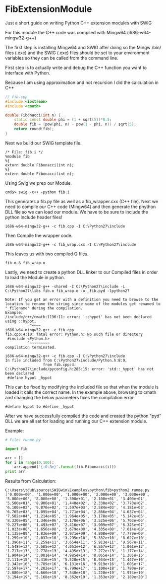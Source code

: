 # FibExtensionModule
Just a short guide on writing Python C++ extension modules with SWIG

For this module the C++ code was compiled with Mingw64 (i686-w64-mingw32-g++)

The first step is installing Mingw64 and SWIG after doing so the Mingw /bin/ files (.exe) and the SWIG (.exe) files should be set to your environment variables so they can be called from the command line.

First step is to actually write and debug the C++ function you want to interface with Python.

Because I am using approximation and not recursion I did the calculation in C++
```c++
// fib.cpp
#include <iostream>
#include <cmath> 

double Fibonacci(int n) {
	static const double phi = (1 + sqrt(5))*0.5;
	double fib = (pow(phi, n) - pow(1 - phi, n)) / sqrt(5);
	return round(fib);
}
```
Next we build our SWIG template file.
```
/* File: fib.i */
%module fib
%{
extern double Fibonacci(int n);
%}
extern double Fibonacci(int n);
```
Using Swig we prep our Module.
```
cmd$> swig -c++ -python fib.i
```
This generates a fib.py file as well as a fib_wrapper.cxx (C++ file).
Next we need to compile our C++ code (Mingw64) and then generate the phython DLL file so we can load our module.
We have to be sure to include the python Include header files!
```
i686-w64-mingw32-g++ -c fib.cpp -I C:\Python27\include
```
Then Compile the wrapper code.
```
i686-w64-mingw32-g++ -c fib_wrap.cxx -I C:\Python27\include
```
This leaves us with two compiled O files.
```
fib.o & fib_wrap.o
```
Lastly, we need to create a python DLL linker to our Compiled files in order to load the Module in python.
```
i686-w64-mingw32-g++ -shared -I C:\Python27\include -L C:\Python27\libs fib.o fib_wrap.o -o _fib.pyd -lpython27

Note: If you get an error with a definition you need to browse to the location to rename the string since some of the modules get renamed to "_filename" during the compilation.
Example:
/include/c++/cmath:1136:11: error: '::hypot' has not been declared
using ::hypot;
           ^~~~~
i686-w64-mingw32-g++ -c fib.cpp
fib.cpp:4:10: fatal error: Python.h: No such file or directory
 #include <Python.h>
          ^~~~~~~~~~
compilation terminated.

i686-w64-mingw32-g++ -c fib.cpp -I C:\Python27\include
In file included from C:\Python27\include/Python.h:8:0,
                 from fib.cpp:4:
C:\Python27\include/pyconfig.h:285:15: error: 'std::_hypot' has not been declared
 #define hypot _hypot
```
This can be fixed by modifying the included file so that when the module is loaded it calls the correct name.
In the example above, browsing to cmath and changing the below parameters fixes the compilation error.
```
#define hypot to #define _hypot
```
After we have successfully compiled the code and created the python "pyd" DLL we are all set for loading and running our C++
extension module.

Example:
```python
# file: runme.py

import fib

arr = []
for i in range(0,100):
	arr.append('{:0.3e}'.format(fib.Fibonacci(i)))
print arr
```
Results from Calculation:

```
C:\Users\tdub\source\SWIGwin\Examples\python\fib>python2 runme.py
['0.000e+00', '1.000e+00', '1.000e+00', '2.000e+00', '3.000e+00', '5.000e+00', '8.000e+00', '1.300e+01', '2.100e+01', '3.400e+01', '5.500e+01', '8.900e+01', '1.440e+02', '2.330e+02', '3.770e+02', '6.100e+02', '9.870e+02', '1.597e+03', '2.584e+03', '4.181e+03', '6.765e+03', '1.095e+04', '1.771e+04', '2.866e+04', '4.637e+04', '7.502e+04', '1.214e+05', '1.964e+05', '3.178e+05', '5.142e+05', '8.320e+05', '1.346e+06', '2.178e+06', '3.525e+06', '5.703e+06', '9.227e+06', '1.493e+07', '2.416e+07', '3.909e+07', '6.325e+07', '1.023e+08', '1.656e+08', '2.679e+08', '4.335e+08', '7.014e+08', '1.135e+09', '1.836e+09', '2.971e+09', '4.808e+09', '7.779e+09', '1.259e+10', '2.037e+10', '3.295e+10', '5.332e+10', '8.627e+10', '1.396e+11', '2.259e+11', '3.654e+11', '5.913e+11', '9.567e+11', '1.548e+12', '2.505e+12', '4.053e+12', '6.557e+12', '1.061e+13', '1.717e+13', '2.778e+13', '4.495e+13', '7.272e+13', '1.177e+14', '1.904e+14', '3.081e+14', '4.985e+14', '8.065e+14', '1.305e+15', '2.111e+15', '3.416e+15', '5.528e+15', '8.944e+15', '1.447e+16', '2.342e+16', '3.789e+16', '6.131e+16', '9.919e+16', '1.605e+17', '2.597e+17', '4.202e+17', '6.799e+17', '1.100e+18', '1.780e+18', '2.880e+18', '4.660e+18', '7.540e+18', '1.220e+19', '1.974e+19', '3.194e+19', '5.168e+19', '8.362e+19', '1.353e+20', '2.189e+20']
```
